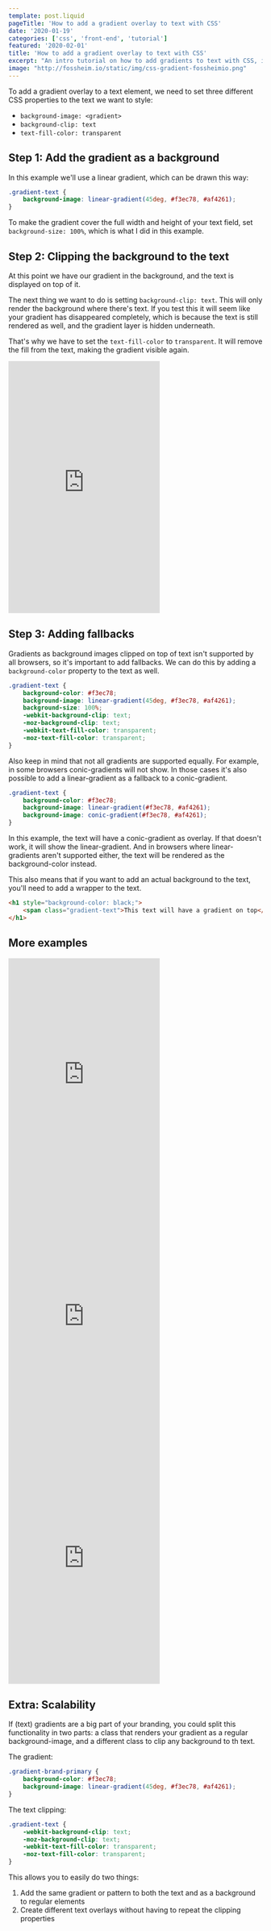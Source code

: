 ```yaml
---
template: post.liquid
pageTitle: 'How to add a gradient overlay to text with CSS'
date: '2020-01-19'
categories: ['css', 'front-end', 'tutorial']
featured: '2020-02-01'
title: 'How to add a gradient overlay to text with CSS'
excerpt: "An intro tutorial on how to add gradients to text with CSS, including examples and tips for scalability."
image: "http://fossheim.io/static/img/css-gradient-fossheimio.png"
---
```


To add a gradient overlay to a text element, we need to set three different CSS properties to the text we want to style:
- `background-image: <gradient>`
- `background-clip: text`
- `text-fill-color: transparent`

## Step 1: Add the gradient as a background
In this example we'll use a linear gradient, which can be drawn this way:

```CSS
.gradient-text {
    background-image: linear-gradient(45deg, #f3ec78, #af4261);
}
```

To make the gradient cover the full width and height of your text field, set `background-size: 100%`, which is what I did in this example.

## Step 2: Clipping the background to the text
At this point we have our gradient in the background, and the text is displayed on top of it. 

The next thing we want to do is setting `background-clip: text`. This will only render the background where there's text. If you test this it will seem like your gradient has disappeared completely, which is because the text is still rendered as well, and the gradient layer is hidden underneath.

That's why we have to set the `text-fill-color` to `transparent`. It will remove the fill from the text, making the gradient visible again.

<iframe class="wide" height="500" scrolling="no" title="Gradient Text Overlay" src="https://codepen.io/fossheim/embed/mdyzKOg?height=295&theme-id=light&default-tab=result" frameborder="no" allowtransparency="true" allowfullscreen="true">
  See the Pen <a href='https://codepen.io/fossheim/pen/mdyzKOg'>Gradient Text Overlay</a> by Sarah
  (<a href='https://codepen.io/fossheim'>@fossheim</a>) on <a href='https://codepen.io'>CodePen</a>.
</iframe>

## Step 3: Adding fallbacks

Gradients as background images clipped on top of text isn't supported by all browsers, so it's important to add fallbacks. We can do this by adding a `background-color` property to the text as well. 

```CSS
.gradient-text {
    background-color: #f3ec78;
    background-image: linear-gradient(45deg, #f3ec78, #af4261);
    background-size: 100%;
    -webkit-background-clip: text;
    -moz-background-clip: text;
    -webkit-text-fill-color: transparent; 
    -moz-text-fill-color: transparent;
}
```

Also keep in mind that not all gradients are supported equally. For example, in some browsers conic-gradients will not show. In those cases it's also possible to add a linear-gradient as a fallback to a conic-gradient.

```CSS
.gradient-text {
    background-color: #f3ec78;
    background-image: linear-gradient(#f3ec78, #af4261);
    background-image: conic-gradient(#f3ec78, #af4261);
}
```

In this example, the text will have a conic-gradient as overlay. If that doesn't work, it will show the linear-gradient. And in browsers where linear-gradients aren't supported either, the text will be rendered as the background-color instead.

This also means that if you want to add an actual background to the text, you'll need to add a wrapper to the text.

```HTML
<h1 style="background-color: black;">
    <span class="gradient-text">This text will have a gradient on top</span>
</h1>
```

## More examples

<iframe height="480" class="wide" scrolling="no" title="Gradient Text Overlay" src="https://codepen.io/fossheim/embed/wvBYEgY?height=474&theme-id=light&default-tab=result" frameborder="no" allowtransparency="true" allowfullscreen="true">
  See the Pen <a href='https://codepen.io/fossheim/pen/wvBYEgY'>Gradient Text Overlay</a> by Sarah
  (<a href='https://codepen.io/fossheim'>@fossheim</a>) on <a href='https://codepen.io'>CodePen</a>.
</iframe>

<iframe height="480" class="wide" scrolling="no" title="Rainbow text hover animation" src="https://codepen.io/fossheim/embed/PooBwRa?height=478&theme-id=light&default-tab=result" frameborder="no" allowtransparency="true" allowfullscreen="true">
  See the Pen <a href='https://codepen.io/fossheim/pen/PooBwRa'>Rainbow text hover animation</a> by Sarah
  (<a href='https://codepen.io/fossheim'>@fossheim</a>) on <a href='https://codepen.io'>CodePen</a>.
</iframe>

<iframe height="480" class="wide" scrolling="no" title="Gradient Text Overlay" src="https://codepen.io/fossheim/embed/rNaQBjw?height=521&theme-id=light&default-tab=result" frameborder="no" allowtransparency="true" allowfullscreen="true">
  See the Pen <a href='https://codepen.io/fossheim/pen/rNaQBjw'>Gradient Text Overlay</a> by Sarah
  (<a href='https://codepen.io/fossheim'>@fossheim</a>) on <a href='https://codepen.io'>CodePen</a>.
</iframe>


## Extra: Scalability

If (text) gradients are a big part of your branding, you could split this functionality in two parts: a class that renders your gradient as a regular background-image, and a different class to clip any background to th text.

The gradient:
```CSS
.gradient-brand-primary {
    background-color: #f3ec78;
    background-image: linear-gradient(45deg, #f3ec78, #af4261);
}
```

The text clipping:
```CSS
.gradient-text {
    -webkit-background-clip: text;
    -moz-background-clip: text;
    -webkit-text-fill-color: transparent; 
    -moz-text-fill-color: transparent;
}
```

This allows you to easily do two things:
1. Add the same gradient or pattern to both the text and as a background to regular elements
2. Create different text overlays without having to repeat the clipping properties